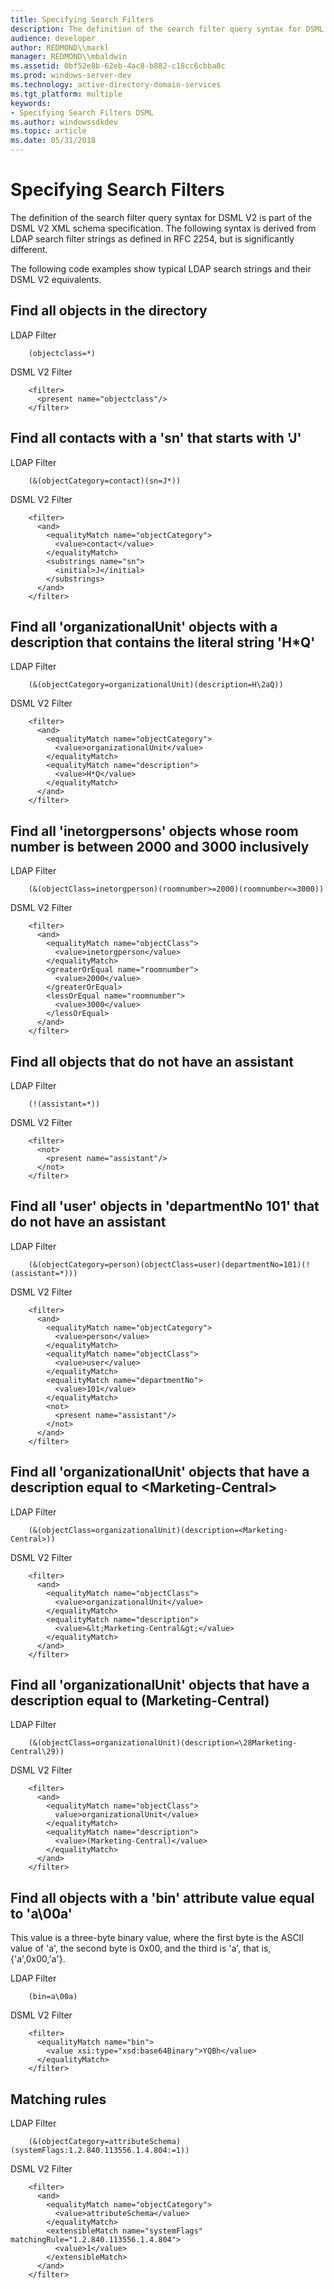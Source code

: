 ```yaml
---
title: Specifying Search Filters
description: The definition of the search filter query syntax for DSML V2 is part of the DSML V2 XML schema specification. The following syntax is derived from LDAP search filter strings as defined in RFC 2254, but is significantly different.
audience: developer
author: REDMOND\\markl
manager: REDMOND\\mbaldwin
ms.assetid: 0bf52e8b-62eb-4ac8-b882-c18cc6cbba8c
ms.prod: windows-server-dev
ms.technology: active-directory-domain-services
ms.tgt_platform: multiple
keywords:
- Specifying Search Filters DSML
ms.author: windowssdkdev
ms.topic: article
ms.date: 05/31/2018
---
```


# Specifying Search Filters

The definition of the search filter query syntax for DSML V2 is part of the DSML V2 XML schema specification. The following syntax is derived from LDAP search filter strings as defined in RFC 2254, but is significantly different.

The following code examples show typical LDAP search strings and their DSML V2 equivalents.

## Find all objects in the directory

LDAP Filter

``` syntax
    (objectclass=*)
```

DSML V2 Filter

``` syntax
    <filter>
      <present name="objectclass"/>
    </filter>
```

## Find all contacts with a 'sn' that starts with 'J'

LDAP Filter

``` syntax
    (&(objectCategory=contact)(sn=J*))
```

DSML V2 Filter

``` syntax
    <filter>
      <and>
        <equalityMatch name="objectCategory">
          <value>contact</value>
        </equalityMatch>   
        <substrings name="sn">                                                       
          <initial>J</initial>                    
        </substrings>
      </and>
    </filter>
```

## Find all 'organizationalUnit' objects with a description that contains the literal string 'H\*Q'

LDAP Filter

``` syntax
    (&(objectCategory=organizationalUnit)(description=H\2aQ))
```

DSML V2 Filter

``` syntax
    <filter>
      <and>
        <equalityMatch name="objectCategory">
          <value>organizationalUnit</value>
        </equalityMatch>   
        <equalityMatch name="description">                                                       
          <value>H*Q</value>                    
        </equalityMatch>
      </and>
    </filter>
```

## Find all 'inetorgpersons' objects whose room number is between 2000 and 3000 inclusively

LDAP Filter

``` syntax
    (&(objectClass=inetorgperson)(roomnumber>=2000)(roomnumber<=3000))
```

DSML V2 Filter

``` syntax
    <filter>
      <and>
        <equalityMatch name="objectClass">
          <value>inetorgperson</value>
        </equalityMatch>
        <greaterOrEqual name="roomnumber">
          <value>2000</value> 
        </greaterOrEqual>
        <lessOrEqual name="roomnumber">
          <value>3000</value> 
        </lessOrEqual>
      </and>
    </filter>
```

## Find all objects that do not have an assistant

LDAP Filter

``` syntax
    (!(assistant=*))
```

DSML V2 Filter

``` syntax
    <filter>
      <not>
        <present name="assistant"/>  
      </not>
    </filter>
```

## Find all 'user' objects in 'departmentNo 101' that do not have an assistant

LDAP Filter

``` syntax
    (&(objectCategory=person)(objectClass=user)(departmentNo=101)(!(assistant=*)))
```

DSML V2 Filter

``` syntax
    <filter>
      <and>
        <equalityMatch name="objectCategory">
          <value>person</value>
        </equalityMatch>   
        <equalityMatch name="objectClass">
          <value>user</value>
        </equalityMatch>   
        <equalityMatch name="departmentNo">
          <value>101</value>
        </equalityMatch>   
        <not>
          <present name="assistant"/>  
        </not>
      </and>
    </filter>
```

## Find all 'organizationalUnit' objects that have a description equal to &lt;Marketing-Central&gt;

LDAP Filter

``` syntax
    (&(objectClass=organizationalUnit)(description=<Marketing-Central>))
```

DSML V2 Filter

``` syntax
    <filter>
      <and>
        <equalityMatch name="objectClass">
          <value>organizationalUnit</value>
        </equalityMatch>   
        <equalityMatch name="description">
          <value>&lt;Marketing-Central&gt;</value>
        </equalityMatch>   
      </and>
    </filter>
```

## Find all 'organizationalUnit' objects that have a description equal to (Marketing-Central)

LDAP Filter

``` syntax
    (&(objectClass=organizationalUnit)(description=\28Marketing-Central\29))
```

DSML V2 Filter

``` syntax
    <filter>
      <and>
        <equalityMatch name="objectClass">
          value>organizationalUnit</value>
        </equalityMatch>   
        <equalityMatch name="description">
          <value>(Marketing-Central)</value>
        </equalityMatch>   
      </and>
    </filter>
```

## Find all objects with a 'bin' attribute value equal to 'a\\00a'

This value is a three-byte binary value, where the first byte is the ASCII value of 'a', the second byte is 0x00, and the third is 'a', that is, {'a',0x00,'a'}.

LDAP Filter

``` syntax
    (bin=a\00a)
```

DSML V2 Filter

``` syntax
    <filter>
      <equalityMatch name="bin">
        <value xsi:type="xsd:base64Binary">YQBh</value>         
      </equalityMatch>   
    </filter>
```

## Matching rules

LDAP Filter

``` syntax
    (&(objectCategory=attributeSchema)(systemFlags:1.2.840.113556.1.4.804:=1))
```

DSML V2 Filter

``` syntax
    <filter>
      <and>
        <equalityMatch name="objectCategory">
          <value>attributeSchema</value>         
        </equalityMatch>   
        <extensibleMatch name="systemFlags" matchingRule="1.2.840.113556.1.4.804">
          <value>1</value>  
        </extensibleMatch>
      </and>
    </filter>
```

 

 




